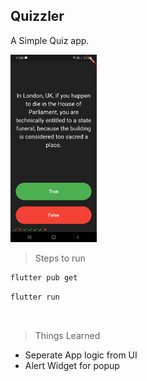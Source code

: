 ## Quizzler

A Simple Quiz app.

<img src="./gh_assets/quizzler_flutter.jpg" height="300" />

> Steps to run

```bash
flutter pub get
```

```bash
flutter run
```

<br />

> Things Learned

- Seperate App logic from UI
- Alert Widget for popup
